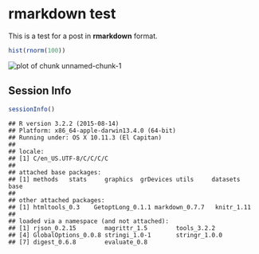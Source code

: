 rmarkdown test
==================

This is a test for a post in **rmarkdown** format.


```r
hist(rnorm(100))
```

![plot of chunk unnamed-chunk-1](figure/unnamed-chunk-1-1.png) 

## Session Info


```r
sessionInfo()
```

```
## R version 3.2.2 (2015-08-14)
## Platform: x86_64-apple-darwin13.4.0 (64-bit)
## Running under: OS X 10.11.3 (El Capitan)
## 
## locale:
## [1] C/en_US.UTF-8/C/C/C/C
## 
## attached base packages:
## [1] methods   stats     graphics  grDevices utils     datasets  base     
## 
## other attached packages:
## [1] htmltools_0.3    GetoptLong_0.1.1 markdown_0.7.7   knitr_1.11      
## 
## loaded via a namespace (and not attached):
## [1] rjson_0.2.15        magrittr_1.5        tools_3.2.2        
## [4] GlobalOptions_0.0.8 stringi_1.0-1       stringr_1.0.0      
## [7] digest_0.6.8        evaluate_0.8
```
